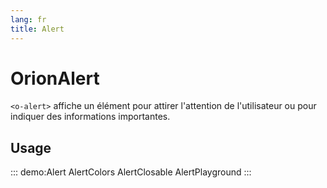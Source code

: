 ```yaml
---
lang: fr
title: Alert
---
```


# OrionAlert

`<o-alert>` affiche un élément pour attirer l'attention de l'utilisateur ou pour indiquer des informations importantes.

## Usage

::: demo:Alert
AlertColors
AlertClosable
AlertPlayground
:::

<attribute-table/>
